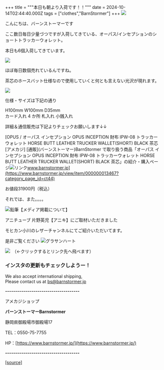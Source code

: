 +++
title = """本日も朝より入荷です！！"""
date = 2024-10-14T02:44:40.000Z
tags = ["clothes","BarnStormer"]
+++
[![](https://stat.ameba.jp/user_images/20231023/16/barnstormer-go/b2/03/p/o0420015015354743273.png)](https://ameblo.jp/barnstormer-go/entry-12825670498.html)

こんにちは、バーンストーマーです

ここ数日毎日少量づつですが入荷してきている、オーパス/インセプションのショートトラッカーウォレット。

本日も6個入荷してきています。

[![](https://stat.ameba.jp/user_images/20241014/11/barnstormer-go/c9/64/j/o0466070015497686285.jpg)](https://stat.ameba.jp/user_images/20241014/11/barnstormer-go/c9/64/j/o0466070015497686285.jpg)

ほぼ毎日数個売れているんですね。

茶芯のホースバット仕様なので使用していくと何とも言えない光沢が現れます。

[![](https://stat.ameba.jp/user_images/20241009/18/barnstormer-go/23/3e/j/o0466070015495934023.jpg)](https://stat.ameba.jp/user_images/20241009/18/barnstormer-go/23/3e/j/o0466070015495934023.jpg)

仕様・サイズは下記の通り

H100mm W100mm D35mm  
カード入れ 4 か所 札入れ 小銭入れ

詳細＆通信販売は下記よりチェックお願いします↓↓

[OPUS / オーパス インセプション OPUS INCEPTION 財布 IPW-08 トラッカーウォレット HORSE BUTT LEATHER TRUCKER WALLET(SHORT) BLACK 茶芯 \[アメカジ\] \[通販\](バーンストーマー)BarnStormer で取り扱う商品「オーパス インセプション OPUS INCEPTION 財布 IPW-08 トラッカーウォレット HORSE BUTT LEATHER TRUCKER WALLET(SHORT) BLACK 茶芯」の紹介・購入ページ![リンク](https://c.stat100.ameba.jp/ameblo/symbols/v3.20.0/svg/gray/editor_link.svg)www.barnstormer.jp](https://www.barnstormer.jp/view/item/000000013467?category_page_id=ct44)

お値段31900円（税込）

それでは、また。。。。

![鉛筆](https://stat100.ameba.jp/blog/ucs/img/char/char3/519.png)【メディア掲載について】

アニチューブ 片野英児【アニキ】にご取材いただきました

モヒカン小川のレザーチャンネルにてご紹介いただいてます。

是非ご覧ください ![グラサンハート](https://stat100.ameba.jp/blog/ucs/img/char/char3/148.png)

[![](https://stat.ameba.jp/user_images/20230412/16/barnstormer-go/6a/23/p/o0108010815269242493.png)](https://www.instagram.com/barnstormer_daily/)　（←クリックするとリンク先へ飛べます）

### インスタの更新もチェックしようー！

We also accept international shipping,  
Please contact us at bs@barnstormer.jp

**\-------------------------------------**

アメカジショップ

**バーンストーマーBarnstormer**

静岡県御殿場市御殿場17

TEL：0550-75-7755

HP：[https://www.barnstormer.jp/](https://www.barnstormer.jp/)

**\-------------------------------------**

[[source]](https://ameblo.jp/barnstormer-go/entry-12871198584.html)
